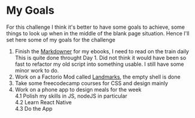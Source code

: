# My Goals

For this challenge I think it's better to have some goals to achieve, some things to look up when in the middle of 
the blank page situation. Hence I'll set here some of my goals for the challenge

1. Finish the [Markdowner](https://github.com/Tarrke/wxw-markdowner) for my ebooks, I need to read on the train daily  
  This is quite done throught Day 1. Did not think it would have been so fast to refactor my old script into something usable. I still have some minor work to do.
2. Work on a Factorio Mod called [Landmarks](https://github.com/Tarrke/factorio-landmarks), the empty shell is done
3. Take some freecodecamp courses for CSS and design mainly
4. Work on a phone app to design meals for the week  
  4.1 Polish my skills in JS, nodeJS in particular  
  4.2 Learn React Native  
  4.3 Do the App
